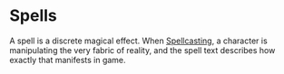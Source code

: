 # Spells

A spell is a discrete magical effect. When [Spellcasting](../../Spellcasting.md), a character is manipulating the very fabric of reality, and the spell text describes how exactly that manifests in game.

